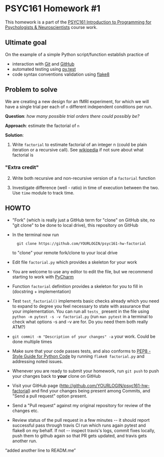 # PSYC161 Homework #1

This homework is a part of the
[PSYC161 Introduction to Programming for Psychologists & Neuroscientists](https://github.com/dartmouth-pbs/psyc161)
course work.

## Ultimate goal

On the example of a simple Python script/function establish
practice of

- interaction with [Git](http://git-scm.com) and [GitHub](http://github.com)
- automated testing using [py.test](https://docs.pytest.org/en/latest/)
- code syntax conventions validation using [flake8](http://bitbucket.org/tarek/flake8)

## Problem to solve

We are creating a new design for an fMRI experiment, for which we will
have a single trial per each of `n` different independent conditions per
run.

**Question**: *how many possible trial orders there could possibly be?*

**Approach**: estimate the factorial of `n`

**Solution**:

1. Write `factorial` to estimate factorial of an
   integer n (could be plain iteration or a recursive call).
   See [wikipedia](http://en.wikipedia.org/wiki/Factorial) if not sure
   about what factorial is

### "Extra credit"

2. Write both recursive and non-recursive version of a `factorial` function

3. Investigate difference (well - ratio) in time of execution between
   the two.  Use `time` module to track time.

## HOWTO

- "Fork" (which is really just a GitHub term for "clone" on GitHub
  site, no "git clone" to be done to local drive), this repository on
  GitHub

- In the terminal now run

        git clone https://github.com/YOURLOGIN/psyc161-hw-factorial

    to "clone" your remote fork/clone to your local drive

- Edit file `factorial.py` which provides a skeleton for your work

- You are welcome to use any editor to edit the file, but we recommend
  starting to work with [PyCharm](https://www.jetbrains.com/pycharm)

- Function `factorial` definition provides a skeleton for
  you to fill in (docstring + implementation)

- Test `test_factorial()` implements basic checks already which you
  need to expand to degree you feel necessary to state with assurance
  that your implementation.  You can run all `tests_` present in the
  file using `python -m pytest -s -v factorial.py` (run `man pytest` in a
  terminal to check what options -s and -v are for.  Do you need them
  both really ATM?)

- `git commit -m "Description of your changes" -a` your work.  Could
be done multiple times

- Make sure that your code passes tests, and also conforms to
  [PEP8 - Style Guide for Python Code](https://www.python.org/dev/peps/pep-0008/)
  by running `flake8 factorial.py` and addressing noted issues.

- Whenever you are ready to submit your homework, run `git push` to
  push your changes back to **your** clone on GitHub

- Visit your GitHub page (http://github.com/YOURLOGIN/psyc161-hw-factorial) and
  find your changes being present among Commits, and "Send a pull
  request" option present.

- Send a "Pull request" against my original repository for review of
  the changes etc.

- Review status of the pull request in a few minutes -- it should
  report successful pass through travis CI run which runs again
  pytest and flake8 on my behalf.  If not -- inspect travis's logs,
  commit fixes locally, push them to github again so that PR gets
  updated, and travis gets another run.

“added another line to READM.me”
